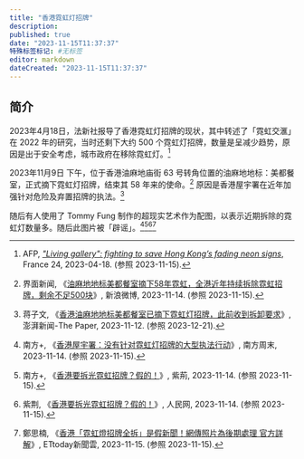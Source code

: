 ```yaml
---
title: "香港霓虹灯招牌"
description:
published: true
date: "2023-11-15T11:37:37"
特殊标签标记: #无标签
editor: markdown
dateCreated: "2023-11-15T11:37:37"
---
```


## 简介

2023年4月18日，法新社报导了香港霓虹灯招牌的现状，其中转述了「霓虹交滙」在 2022 年的研究，当时还剩下大约 500 个霓虹灯招牌，数量是呈减少趋势，原因是出于安全考虑，城市政府在移除霓虹灯。[^lgfts]

[^lgfts]: AFP, [_"Living gallery": fighting to save Hong Kong’s fading neon signs_](https://web.archive.org/web/20230418051433/https://www.france24.com/en/live-news/20230418-living-gallery-fighting-to-save-hong-kong-s-fading-neon-signs), France 24, 2023-04-18. (参照 2023-11-15).

2023年11月9日 下午，位于香港油麻地庙街 63 号转角位置的油麻地地标：美都餐室，正式摘下霓虹灯招牌，结束其 58 年来的使命。[^LZSiH] 原因是香港屋宇署在近年加强针对危险及弃置招牌的执法。[^73009]

[^LZSiH]: 界面新闻, 《[油麻地地标美都餐室摘下58年霓虹，全港近年持续拆除霓虹招牌，剩余不足500块](http://archive.today/2023.11.15-024055/https://weibo.com/5182171545/NsvlouWe6)》, 新浪微博, 2023-11-14. (参照 2023-11-15).

[^73009]: 蒋子文, 《[香港油麻地地标美都餐室已摘下霓虹灯招牌，此前收到拆卸要求](https://web.archive.org/web/20231221072614/https://www.thepaper.cn/newsDetail_forward_25273009)》, 澎湃新闻-The Paper, 2023-11-12. (参照 2023-12-21).

随后有人使用了 Tommy Fung 制作的超现实艺术作为配图，以表示近期拆除的霓虹灯数量多。随后此图片被「辟谣」。[^60603][^57216][^18144][^23228]

[^60603]: 南方+, 《[香港屋宇署：没有针对霓虹灯招牌的大型执法行动](https://web.archive.org/web/20231114150836/http://www.infzm.com/contents/260603)》, 南方周末, 2023-11-14. (参照 2023-11-15).

[^57216]: 南方+, 《[香港要拆光霓虹招牌？假的！](https://web.archive.org/web/20231115042226/https://bau.com.hk/article/2023-11/14/content_1174058451237257216.html)》, 紫荊, 2023-11-14. (参照 2023-11-15).

[^18144]: 紫荆, 《[香港要拆光霓虹招牌？假的！](https://web.archive.org/web/20231115042053/https://hm.people.com.cn/n1/2023/1114/c42272-40118144.html)》, 人民网, 2023-11-14. (参照 2023-11-15).

[^23228]: 鄭思楠, 《[香港「霓虹燈招牌全拆」是假新聞！網傳照片為後期處理 官方詳解](https://web.archive.org/web/20231115033820/https://www.ettoday.net/news/20231115/2623228.htm)》, ETtoday新聞雲, 2023-11-15. (参照 2023-11-15).
